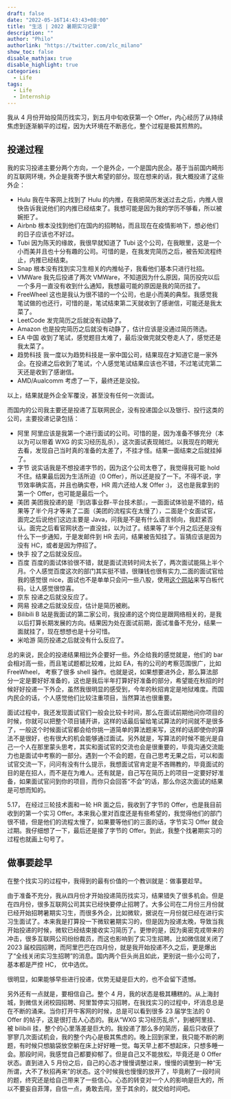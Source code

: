 ```yaml
---
draft: false
date: "2022-05-16T14:43:43+08:00"
title: "生活 | 2022 暑期实习记录"
description: ""
author: "Philo"
authorlink: "https://twitter.com/zlc_milano"
show_toc: false
disable_mathjax: true
disable_highlight: true
categories:
  - Life
tags: 
  - Life
  - Internship
---
```


我从 4 月份开始投简历找实习，到五月中旬收获第一个 Offer，内心经历了从持续焦虑到逐渐躺平的过程，因为大环境在不断恶化，整个过程是极其煎熬的。


## 投递过程
我的实习投递主要分两个方向，一个是外企，一个是国内民企。基于当前国内畸形的互联网环境，外企是我寄予很大希望的部分。现在想来的话，我大概投递了这些外企：
- Hulu
  我在牛客网上找到了 Hulu 的内推，在我把简历发送过去之后，内推人很快告诉我说他们的内推已经结束了。我想可能是因为我的学历不够看，所以被婉拒了。
- Airbnb
  根本没找到他们在国内的招聘帖，而且现在在疫情影响下，想必他们的日子应该也不好过。
- Tubi
  因为陈天的缘故，我很早就知道了 Tubi 这个公司，在我眼里，这是一个小而美并且也十分有趣的公司。可惜的是，在我发完简历之后，被告知流程终止，内推已经结束。
- Snap
  根本没有找到实习生相关的内推帖子，我看他们基本只进行社招。
- VMWare 
  我先后投递了两次 VMWare，不知道因为什么原因，简历投完以后一个多月一直没有收到什么通知，我想最可能的原因是我的简历挂了。
- FreeWheel
  这也是我认为很不错的一个公司，也是小而美的典型。我感觉我笔试做的也还行，可惜的是，笔试结束第二天就收到了感谢信，可能还是我太菜了。
- LeetCode
  发完简历之后就没有动静了。
- Amazon
  也是投完简历之后就没有动静了，估计应该是没通过简历筛选。
- EA 中国
  收到了笔试，感觉题目太难了，最后没做完就交卷走人了，感觉还是我太菜了。
- 趋势科技
  我一度以为趋势科技是一家中国公司，结果现在才知道它是一家外企。在投递之后收到了笔试，个人感觉笔试结果应该也不错，不过笔试完第二天还是收到了感谢信。
- AMD/Aualcomm
  考虑了一下，最终还是没投。

以上，结果就是外企全军覆没，甚至没有任何一次面试。

而国内的公司我主要还是投递了互联网民企，没有投递国企以及银行、投行这类的公司，主要投递记录包括：
- 阿里
  阿里应该是我第一个进行面试的公司。可惜的是，因为准备不够充分（本以为可以带着 WXG 的实习经历乱杀），这次面试表现贼烂。以我现在的眼光去看，发现自己当时真的准备的太差了，不挂才怪。结果一面结束之后就挂掉了。
- 字节
  说实话我是不想投递字节的，因为这个公司太卷了，我觉得我可能 hold 不住。结果最后因为生活所迫（0 Offer），所以还是投了一下。不得不说，字节效率确实高，并且也确实卷，HR 周六还给人发 Offer :)， 这也是我拿到的第一个 Offer，也可能是最后一个。
- 美团
  美团我投递的是『到店事业群-平台技术部』，一面面试体验是不错的，结果等了半个月才等来了二面（美团的流程实在太慢了），二面是个女面试官，面完之后说他们这边主要是 Java，问我是不是有什么语言倾向，我赶紧否认。面完之后看官网状态一直没挂，以为过了。结果等了半个月之后还是没有什么下一步通知，于是发邮件到 HR 去问，结果被告知挂了。盲猜应该是因为没有 HC，或者是因为停招了。
- 快手
  投了之后就没反应。
- 百度
  百度的面试体验很不错，就是面试流转时间太长了，两次面试能隔上半个月。个人感觉百度这次的部门其实挺不错，很赚钱也很有实力,二面的面试官给我的感觉很 nice，面试也不是单单只会问一些八股，使用[这个网站](https://code.meideng.dev/)来写白板代码，让人感觉很惊喜。
- 京东
  投递之后就没反应了。
- 网易
  投递之后就没反应，估计是简历被刷。
- Bilibili
  B 站是我面试的第二家公司，我投递的这个岗位是跟网络相关的，是我以后打算长期发展的方向。结果因为处在面试前期，面试准备不充分，结果一面就挂了，现在想想也是十分可惜。
- 米哈游
  简历投递之后就没有什么反应了。

总的来说，民企的投递结果相比外企要好一些。外企给我的感觉就是，他们的 bar 会相对高一些，而且笔试题都比较难，比如 EA，有的公司的考察范围很广，比如 FreeWheel， 考察了很多 shell 操作。也就是说，如果想要进外企，那么算法部分一定是要好好准备的，这也是我后半年打算好好准备的部分，希望能在秋招的时候好好投递一下外企，虽然我很明显的感受到，今年的秋招肯定是地狱难度。而国内民企的话，个人感觉他们比较注重项目，当然算法也很重要。

面试过程中，我还发现面试官们一般会比较卡时间，那么在面试前期他问你项目的时候，你就可以把整个项目铺开讲，这样的话最后留给笔试算法的时间就不是很多了，一般这个时候面试官都会给你挑一道简单的算法题来写，这样的话即使你的算法不是很好，也有很大的机会能够通过面试。另外就是，写算法的时候不能光是自己一个人在那里蒙头思考，其实和面试官的交流也会是很重要的，毕竟沟通交流能力也是面试中考察的一部分。遇到一个不会的题，在自己思考无果之后，可以和面试官交流一下，问问有没有什么提示，我想面试官肯定是不吝赐教的，毕竟面试的目的是在招人，而不是在为难人。还有就是，自己写在简历上的项目一定要好好准备，如果面试官问到你的项目，而你只会回答“不会”的话，那么你这次面试的结果是可想而知的。

5.17， 在经过三轮技术面和一轮 HR 面之后，我收到了字节的 Offer，也是我目前收到的第一个实习 Offer。本来我心里对百度还是有些希望的，我觉得他们的部门很不错，但是他们的流程太慢了，如果要等他们的三面的话，字节实习 Offer 就会过期。我仔细想了一下，最后还是接了字节的 Offer。到此，我整个找暑期实习的过程也就画上句号了。

## 做事要趁早

在整个找实习的过程中，我得到的最有价值的一个教训就是：做事要趁早。

由于准备不充分，我从四月份才开始投递简历找实习，结果错失了很多机会。但是在四月份，很多互联网公司其实已经快要停止招聘了。大多公司在二月份三月份就已经开始招聘暑期实习生，而很多外企，比如微软，据说在一月份就已经在进行实习生面试了。本来我是打算投一下微软暑期实习的，但是因为投递太晚，导致当我开始投递的时候，微软已经结束接收实习简历了。更惨的是，因为奥密克戎带来的冲击，很多互联网公司纷纷裁员，而这也影响到了实习生招聘。比如微信就关闭了 2023 届校园招聘，而阿里巴巴在四月份，就是我开始投递不久之后，更是爆出了“全线关闭实习生招聘”的消息。国内两个巨头尚且如此，更别说一些小公司了，基本都是严控 HC， 优中选优。

很明显，如果能够早些进行投递，优势无疑是巨大的，也不会留下遗憾。

另外还有一点就是，要相信自己。整个 4 月，我的状态是极其糟糕的。从上海封城，到微信关闭校园招聘、阿里暂停实习招聘，在我找实习的过程中，坏消息总是在不断的涌来。当你打开牛客网的时候，总是可以看到很多 23 届学生法的 0 Offer 的帖子，这是很打击人心态的。我从“WXG 实习经历乱杀”，到被阿里挂、被 bilibili 挂，整个的心里落差是巨大的。我投递了那么多的简历，最后只收获了寥寥几次面试机会，我的整个内心是极其焦虑的。晚上回到家里，我只能不断的刷题，有时候只想脑袋放空躺在床上好好睡一觉。每天早上都不想起床，只想多睡一会。那段时间，我感觉自己都要抑郁了。但是自己又不能放松，毕竟还是 0 Offer 状态。直到进入 5 月份之后，自己的心态才慢慢调整过来，慢慢的调整到一种“无所谓，大不了秋招再来”的状态。这个时候我也慢慢的放开了，毕竟刷了一段时间的题，终究还是给自己带来了一些信心。心态的转变对一个人的影响是巨大的，所以不要妄自菲薄，自信一点，勇敢去闯，至于其余的，就交给时间吧。
